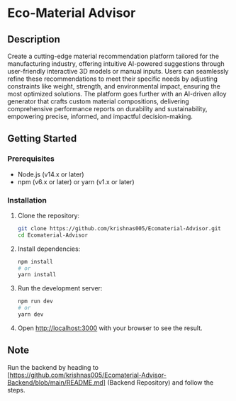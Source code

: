 # Eco-Material Advisor

## Description
Create a cutting-edge material recommendation platform tailored for the manufacturing industry, offering intuitive AI-powered suggestions through user-friendly interactive 3D models or manual inputs. Users can seamlessly refine these recommendations to meet their specific needs by adjusting constraints like weight, strength, and environmental impact, ensuring the most optimized solutions. The platform goes further with an AI-driven alloy generator that crafts custom material compositions, delivering comprehensive performance reports on durability and sustainability, empowering precise, informed, and impactful decision-making.

## Getting Started

### Prerequisites
- Node.js (v14.x or later)
- npm (v6.x or later) or yarn (v1.x or later)

### Installation

1. Clone the repository:
    ```bash
    git clone https://github.com/krishnas005/Ecomaterial-Advisor.git
    cd Ecomaterial-Advisor
    ```

2. Install dependencies:
    ```bash
    npm install
    # or
    yarn install
    ```

3. Run the development server:
    ```bash
    npm run dev
    # or
    yarn dev
    ```

4. Open [http://localhost:3000](http://localhost:3000) with your browser to see the result.

## Note
Run the backend by heading to [https://github.com/krishnas005/Ecomaterial-Advisor-Backend/blob/main/README.md] (Backend Repository) and follow the steps. 
